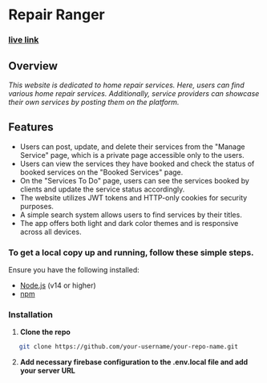 # Repair Ranger 
### [live link](https://repairrangers.vercel.app/)

## Overview
*This website is dedicated to home repair services. Here, users can find various home repair services. Additionally, service providers can showcase their own services by posting them on the platform.*

## Features
- Users can post, update, and delete their services from the "Manage Service" page, which is a private page accessible only to the users. 
- Users can view the services they have booked and check the status of booked services on the "Booked Services" page.
- On the "Services To Do" page, users can see the services booked by clients and update the service status accordingly.
- The website utilizes JWT tokens and HTTP-only cookies for security purposes.
- A simple search system allows users to find services by their titles.
- The app offers both light and dark color themes and is responsive across all devices.

### To get a local copy up and running, follow these simple steps.
Ensure you have the following installed:
- [Node.js](https://nodejs.org/) (v14 or higher)
- [npm](https://www.npmjs.com/)

### Installation

1. **Clone the repo**
```sh
   git clone https://github.com/your-username/your-repo-name.git
 ```
2. **Add necessary firebase configuration to the .env.local file and add your server URL**
